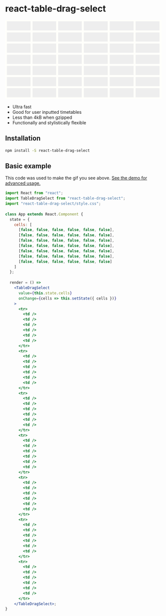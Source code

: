 # react-table-drag-select

![Animation of the component](img/demo.gif)

  - Ultra fast
  - Good for user inputted timetables
  - Less than 4kB when gzipped
  - Functionally and stylistically flexible

## Installation

```sh
npm install -S react-table-drag-select
```

## Basic example

This code was used to make the gif you see above.
[See the demo for advanced usage.](https://mcjohnalds.github.io/react-table-drag-select) 

```jsx
import React from "react";
import TableDragSelect from "react-table-drag-select";
import "react-table-drag-select/style.css";

class App extends React.Component {
  state = {
    cells: [
      [false, false, false, false, false, false],
      [false, false, false, false, false, false],
      [false, false, false, false, false, false],
      [false, false, false, false, false, false],
      [false, false, false, false, false, false],
      [false, false, false, false, false, false],
      [false, false, false, false, false, false]
    ]
  };

  render = () =>
    <TableDragSelect
      value={this.state.cells}
      onChange={cells => this.setState({ cells })}
    >
      <tr>
        <td />
        <td />
        <td />
        <td />
        <td />
        <td />
      </tr>
      <tr>
        <td />
        <td />
        <td />
        <td />
        <td />
        <td />
      </tr>
      <tr>
        <td />
        <td />
        <td />
        <td />
        <td />
        <td />
      </tr>
      <tr>
        <td />
        <td />
        <td />
        <td />
        <td />
        <td />
      </tr>
      <tr>
        <td />
        <td />
        <td />
        <td />
        <td />
        <td />
      </tr>
      <tr>
        <td />
        <td />
        <td />
        <td />
        <td />
        <td />
      </tr>
      <tr>
        <td />
        <td />
        <td />
        <td />
        <td />
        <td />
      </tr>
    </TableDragSelect>;
}
```
